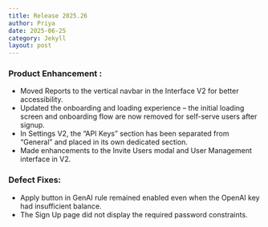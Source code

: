 ```yaml
---
title: Release 2025.26
author: Priya
date: 2025-06-25
category: Jekyll
layout: post
---
```

### Product Enhancement :

* Moved Reports to the vertical navbar in the Interface V2 for better accessibility.
* Updated the onboarding and loading experience – the initial loading screen and onboarding flow are now removed for self-serve users after signup.
* In Settings V2, the “API Keys” section has been separated from “General” and placed in its own dedicated section.
* Made enhancements to the Invite Users modal and User Management interface in V2.


### Defect Fixes:

* Apply button in GenAI rule remained enabled even when the OpenAI key had insufficient balance.
* The Sign Up page did not display the required password constraints.





